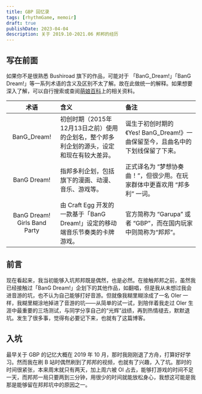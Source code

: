 ```yaml
---
title: GBP 回忆录
tags: [rhythmGame, memoir]
draft: true
publishDate: 2023-04-04
description: 关于 2019.10-2021.06 邦邦的经历
---
```

## 写在前面

如果你不是很熟悉 Bushiroad 旗下的作品，可能对于 「BanG_Dream!」「BanG Dream!」等一系列术语的含义及区别不太了解。故在此做统一的解释。如果想要深入了解，可以自行搜索或查阅[萌娘百科](https://zh.moegirl.org.cn/BanG_Dream!)上的相关资料。

| 术语   | <span class="inline-block w-full text-center">含义</span> | <span class="inline-block w-full text-center">备注</span> |
|:---:|:-----|:-----|
| BanG_Dream! | 初创时期（2015年12月13日之前）使用的企划名，整个邦多利企划的源头，设定和现在有较大差异。 | 诞生于初创时期的<br>《Yes! BanG_Dream!》</span>一曲保留至今，且曲名中的下划线保留了下来。 |
| BanG Dream! | 指邦多利企划，包括旗下的漫画、动漫、音乐、游戏等。| 正式译名为 “梦想协奏曲！”，但很少用。在玩家群体中更喜欢用 “邦多利” 一词。|
| BanG Dream! Girls Band Party | 由 Craft Egg 开发的一款基于「BanG Dream!」设定的移动端音乐节奏类的卡牌游戏。 | 官方简称为 “Garupa” 或者 “GBP”，而在国内玩家中则简称为“邦邦”。|

## 前言
现在看起来，我当初能够入坑邦邦既是偶然，也是必然。在接触邦邦之前，虽然我已经接触过「BanG Dream!」企划下的其他作品，如翻唱，但是我从未想过我会进音游的坑，也不认为自己能够打好音游。但就像我糊里糊涂成了一名 OIer 一样，我糊里糊涂地掉进了音游的坑——从简单的试一试，到陪伴着我走过 OIer 生涯中最重要的三场测试，与同学分享自己的“光辉”战绩，再到热情褪去，默默退坑。发生了很多事，觉得有必要记下来，也就有了这篇博客。

## 入坑
最早关于 GBP 的记忆大概在 2019 年 10 月，那时我刚刚退了方舟，打算好好学习。然而我在刷 B 站时偶然刷到了邦邦的视频，也就有了兴趣，入了坑。那时的时间很紧张，本来周末就只有两天，加上周六被 OI 占去，能够打游戏的时间不足一天，而邦邦一局只要两到三分钟，用很少的时间就能放松身心，我想这可能是我那是能够留在邦邦坑中的原因之一。

